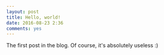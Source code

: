 ```yaml
---
layout: post
title: Hello, world!
date: 2016-08-23 2:36
comments: yes
---
```


The first post in the blog. Of course, it's absolutely useless :)
